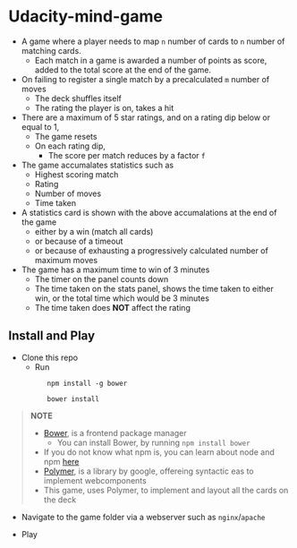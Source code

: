 # Udacity-mind-game
 - A game where a player needs to map `n` number of cards to `n` number of matching cards.
     - Each match in a game is awarded a number of points as score, added to the total score at the end of the game.
 - On failing to register a single match by a precalculated `m` number of moves
   - The deck shuffles itself
   - The rating the player is on, takes a hit
 - There are a maximum of 5 star ratings, and on a rating dip below or equal to 1,
   - The game resets
   - On each rating dip,
     - The score per match reduces by a factor `f`
 - The game accumalates statistics such as
   - Highest scoring match
   - Rating
   - Number of moves
   - Time taken
 - A statistics card is shown with the above accumalations at the end of the game
   - either by a win (match all cards)
   - or because of a timeout
   - or because of exhausting a progressively calculated number of maximum moves
 - The game has a maximum time to win of 3 minutes
   - The timer on the panel counts down
   - The time taken on the stats panel, shows the time taken to either win, or the total time which would be 3 minutes
   - The time taken does **NOT** affect the rating

 ## Install and Play
  - Clone this repo
    - Run
        ```
           npm install -g bower

           bower install
         ```
>  **NOTE**
> - [Bower][2], is a frontend package manager
>    - You can install Bower, by running
        ```npm install bower```
> - If you do not know what npm is, you can learn about node and npm [here][1]
> - [Polymer][3], is a library by google, offereing syntactic eas to implement webcomponents
> - This game, uses Polymer, to implement and layout all the cards on the deck













- Navigate to the game folder via a webserver such as `nginx`/`apache`
- Play

  [1]:https://docs.npmjs.com/getting-started/what-is-npm
  [2]:https://bower.io/
  [3]:https://www.polymer-project.org/
